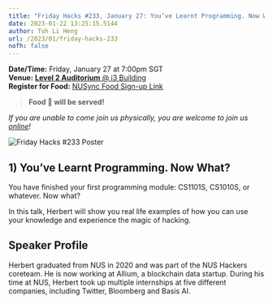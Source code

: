 ```yaml
---
title: "Friday Hacks #233, January 27: You’ve Learnt Programming. Now What?"
date: 2023-01-22 13:25:15.5144
author: Toh Li Heng
url: /2023/01/friday-hacks-233
nofh: false
---
```


**Date/Time:** Friday, January 27 at 7:00pm SGT<br />
**Venue:** [**Level 2 Auditorium** @ i3 Building](https://goo.gl/maps/aUMwWptKFsajR93b9)<br />
**Register for Food:** [NUSync Food Sign-up Link](https://hckr.cc/fh2223s2-w3)<br />

> **Food 🍕 will be served!**

_If you are unable to come join us physically, you are welcome to join us [online](https://hckr.cc/fh2223s2-w3-zoom)!_

<img src="/img/2023/fh/233.jpg" alt="Friday Hacks #233 Poster" /><br />

## 1) You’ve Learnt Programming. Now What?

You have finished your first programming module: CS1101S, CS1010S, or whatever. Now what?

In this talk, Herbert will show you real life examples of how you can use your knowledge and experience the magic of hacking.

## Speaker Profile

Herbert graduated from NUS in 2020 and was part of the NUS Hackers coreteam. He is now working at Allium, a blockchain data startup. During his time at NUS, Herbert took up multiple internships at five different companies, including Twitter, Bloomberg and Basis AI.